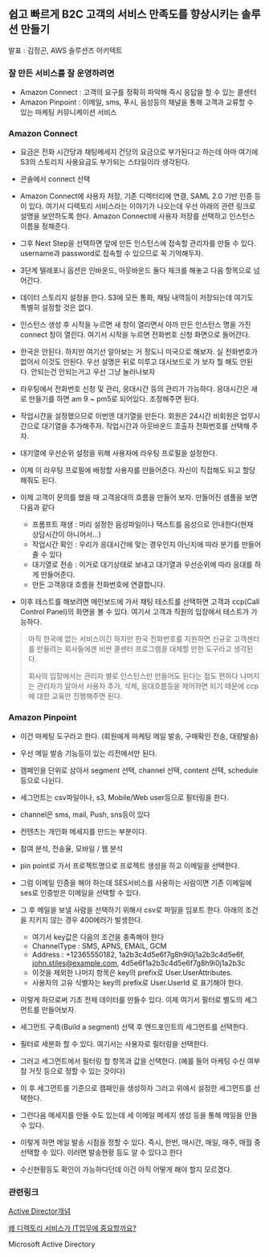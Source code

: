 ## 쉽고 빠르게 B2C 고객의 서비스 만족도를 향상시키는 솔루션  만들기

발표 : 김정곤, AWS 솔루션즈 아키텍트

### 잘 만든 서비스를 잘 운영하려면

- Amazon Connect : 고객의 요구를 정확히 파악해 즉시 응답을 할 수 있는 콜센터
- Amazon Pinpoint : 이메일, sms, 푸시, 음성등의 채널을 통해 고객과 교류할 수 있는 마케팅 커뮤니케이션 서비스

### Amazon Connect

- 요금은 전화 시간당과 채팅메세지 건당의 요금으로 부가된다고 하는데 아마 여기에 S3의 스토리지 사용요금도 부가되는 스타일이라 생각된다.

- 콘솔에서 connect 선택

- Amazon Connect에 사용자 저장, 기존 디렉터리에 연결, SAML 2.0 기반 인증 등이 있다. 여기서 디렉토리 서비스라는 이야기가 나오는데 우선 아래의 관련 링크로 설명을 보안하도록 한다. Amazon Connect에 사용자 저장를 선택하고 인스턴스 이름을 정해준다.

- 그후 Next Step을 선택하면 앞에 만든 인스턴스에 접속할 관리자를 만들 수 있다. username과 password로 접속할 수 있으므로 꼭 기억해두자.

- 3단계 텔레포니 옵션은 인바운드, 아웃바운드 둘다 체크를 해놓고 다음 항목으로 넘어간다.

- 데이터 스토리지 설정을 한다. S3에 모든 통화, 채팅 내역등이 저장되는데 여기도 특별히 설정할 것은 없다.
- 인스턴스 생성 후 시작을 누르면 새 창이 열리면서 아까 만든 인스턴스 명을 가진 connect 창이 열린다. 여기서 시작을 누르면 전화번호 신청 화면으로 들어간다.
- 한국은 안된다. 하지만 여기선 알아보는 거 정도니 미국으로 해보자. 실 전화번호가 없어서 이것도 안된다. 우선 설명은 뒤로 미루고 대시보드로 가 보자 뭘 해도 안된다. 안되는건 안되는거고 우선 그냥 눌러나보자
- 라우팅에서 전화번호 신청 및 관리, 응대시간 등의 관리가 가능하다. 응대시간은 새로 만들기를 하면 am 9 ~ pm5로 되어있다. 조정해주면 된다.
- 작업시간을 설정했으므로 이번엔 대기열을 만든다. 회원은 24시간 비회원은 업무시간으로 대기열을 추가해주자. 작업시간과 아웃바운드 호출자 전화번호를 선택해 주자.
- 대기열에 우선순위 설정을 위해 사용자에 라우팅 프로필을 설정한다. 
- 이제 이 라우팅 프로필에 배정할 사용자를 만들어준다. 자신이 직접해도 되고 할당해줘도 된다.
- 이제 고객이 문의를 했을 때 고객응대의 흐름을 만들어 보자. 만들어진 샘플을 보면 다음과 같다
  - 프롬프트 재생 : 미리 설정한 음성파일이나 택스트를 음성으로 안내한다(현재 상담시간이 아니어서...)
  - 작업시간 확인 : 우리가 응대시간에 맞는 경우인지 아닌지에 따라 분기를 만들어 줄 수 있다
  - 대기열로 전송 : 이거로 대기상태로 보내고 대기열과 우선순위에 따라 응대를 하게 만들어준다.
  - 만든 고객응대 흐름을 전화번호에 연결합니다.
- 이후 테스트를 해보려면 메인보드에 가서 채팅 테스트를 선택하면 고객과 ccp(Call Control Panel)의 화면을 볼 수 있다. 여기서 고객과 직원의 입장에서 테스트가 가능하다.

> 아직 한국에 없는 서비스이긴 하지만 한국 전화번호를 지원하면 신규로 고객센터를 만들려는 회사들에겐 비싼 콜센터 프로그램을 대체할 만한 도구라고 생각된다.
>
> 회사의 입장에서는 관리자 별로 인스턴스만 만들어도 된다는 점도 편하다 나머지는 관리자가 알아서 사용자 추가, 삭제, 응대흐름등을 제어하면 되기 때문에 ccp에 대한 교육만 진행해주면 된다.

### Amazon Pinpoint

- 이건 마케팅 도구라고 한다. (회원에게 마케팅 메일 발송, 구매확인 전송, 대량발송)
- 우선 메일 발송 기능등이 있는 리전에서만 된다.
- 캠페인을 단위로 삼아서 segment 선택, channel 선택, content 선택, schedule등으로 나뉜다.
- 세그먼트는 csv파일이나, s3, Mobile/Web user등으로 필터링을 한다.
- channel은 sms, mail, Push, sns등이 있다
- 컨텐츠는 개인화 메세지를 만드는 부분이다.
- 참여 분석, 전송율, 모바일 / 웹 분석
- pin point로 가서 프로젝트명으로 프로젝트 생성을 하고 이메일을 선택한다.
- 그럼 이메일 인증을 해야 하는데 SES서비스를 사용하는 사람이면 기존 이메일에 ses로 인증받은 이메일을 선택할 수 있다.
- 그 후 메일을 보낼 사람을 선택하기 위해서 csv로  파일을 임포트 한다. 아래의 조건을 지키지 않는 경우 400에러가 발생한다.
  - 여기서 key값은 다음의 조건을 충족해야 한다
  - ChannelType : SMS, APNS, EMAIL, GCM
  - Address : +12365550182, 1a2b3c4d5e6f7g8h9i0j1a2b3c4d5e6f, john.stiles@example.com, 4d5e6f1a2b3c4d5e6f7g8h9i0j1a2b3c
  - 이것을 제외한 나머지 항목은 key의 prefix로 User.UserAttributes.
  - 사용자의 고유 식별자는 key의 prefix로 User.UserId 로 표기해야 한다.
- 이렇게 하므로써 기초 전체 데이터를 만들수 있다. 이제 여기서 필터로 별도의 세그먼트를 만들어보자.

- 세그먼트 구축(Build a segment) 선택 후 엔드포인트의 세그먼트를 선택한다.
- 필터로 세분화 할 수 있다. 여기서는 사용자로 필터링을 선택한다.
- 그러고 세그먼트에서 필터링 할 항목과 값을 선택한다. (예를 들어 마케팅 수신 여부 참 거짓 등으로 정할 수 있는 것이다)
- 이 후 세그먼트를 기준으로 캠패인을 생성하자 그러고 위에서 설정한 세그먼트를 선택한다.
- 그런다음 메세지를 만들 수도 있는데 세 이메일 메세지 생성 등을 통해 메일을 만들 수 있다.
- 이렇게 하면 메일 발송 시점을 정할 수 있다. 즉시, 한번, 매시간, 매일, 매주, 매월 중 선택할 수 있다. 이러면 발송현황 등도 알 수 있다고 한다
- 수신현황등도 확인이 가능하다던데 이건 아직 어떻게 해야 할지 모르겠다.

### 관련링크

[Active Director개념](https://hackersstudy.tistory.com/53)

[왜 디렉토리 서비스가 IT업무에 중요할까요?](https://cloud.gowit.co.kr/it%EB%A6%AC%EB%8D%94%EC%89%BD%EA%B3%BC-%EC%A0%84%EB%9E%B5-%EC%99%9C-%EB%94%94%EB%A0%89%ED%86%A0%EB%A6%AC-%EC%84%9C%EB%B9%84%EC%8A%A4%EA%B0%80-it-%EC%97%85%EB%AC%B4%EC%97%90-%EC%A4%91%EC%9A%94/)

Microsoft Active Directory